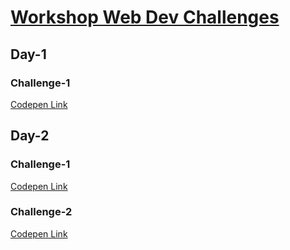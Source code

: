 # [Workshop Web Dev Challenges](https://codepen.io/collection/Wvwyag)
## Day-1
### Challenge-1
[Codepen Link](https://codepen.io/lucifer00911/full/dyzrPyW)

## Day-2
### Challenge-1
[Codepen Link](https://codepen.io/lucifer00911/full/OJjqPyw)
### Challenge-2
[Codepen Link](https://codepen.io/lucifer00911/full/rNzRaeO)